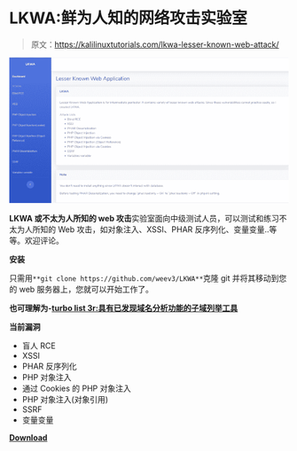 # LKWA:鲜为人知的网络攻击实验室

> 原文：<https://kalilinuxtutorials.com/lkwa-lesser-known-web-attack/>

[![LKWA : Lesser Known Web Attack Lab](img//d1210365bd516aa62e8dbe88b09464f9.png "LKWA : Lesser Known Web Attack Lab")](https://1.bp.blogspot.com/-iA3HruiRRhE/XhOrpLgDZ2I/AAAAAAAAESk/WAqP5GBF-2USbAd4SVxLqO18EbArDBRWQCLcBGAsYHQ/s1600/lkwa%25281%2529.png)

**LKWA 或不太为人所知的 web 攻击**实验室面向中级测试人员，可以测试和练习不太为人所知的 Web 攻击，如对象注入、XSSI、PHAR 反序列化、变量变量..等等。欢迎评论。

**安装**

只需用`**git clone https://github.com/weev3/LKWA**`克隆 git 并将其移动到您的 web 服务器上，您就可以开始工作了。

**也可理解为-[turbo list 3r:具有已发现域名分析功能的子域列举工具](https://kalilinuxtutorials.com/turbolist3r-subdomain-enumeration-tool/)**

**当前漏洞**

*   盲人 RCE
*   XSSI
*   PHAR 反序列化
*   PHP 对象注入
*   通过 Cookies 的 PHP 对象注入
*   PHP 对象注入(对象引用)
*   SSRF
*   变量变量

[**Download**](https://github.com/weev3/LKWA)